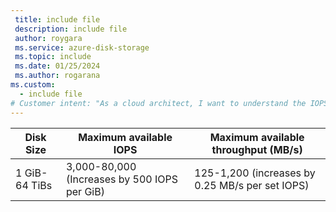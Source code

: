 ```yaml
---
 title: include file
 description: include file
 author: roygara
 ms.service: azure-disk-storage
 ms.topic: include
 ms.date: 01/25/2024
 ms.author: rogarana
ms.custom:
  - include file
# Customer intent: "As a cloud architect, I want to understand the IOPS and throughput limits associated with different disk sizes, so that I can accurately plan storage performance for my applications."
---
```

|Disk Size  |Maximum available IOPS  |Maximum available throughput (MB/s)  |
|---------|---------|---------|
|1 GiB-64 TiBs    |3,000-80,000 (Increases by 500 IOPS per GiB)        |125-1,200 (increases by 0.25 MB/s per set IOPS)         |